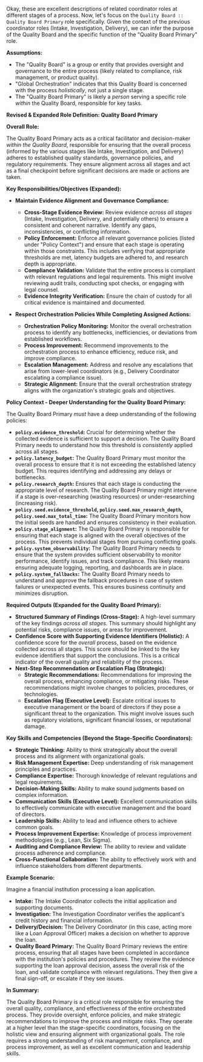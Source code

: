 Okay, these are excellent descriptions of related coordinator roles at different stages of a process. Now, let's focus on the `Quality Board :: Quality Board Primary` role specifically.  Given the context of the previous coordinator roles (Intake, Investigation, Delivery), we can infer the purpose of the Quality Board and the specific function of the "Quality Board Primary" role.

**Assumptions:**

*   The "Quality Board" is a group or entity that provides oversight and governance to the entire process (likely related to compliance, risk management, or product quality).
*   "Global Orchestration" indicates that this Quality Board is concerned with the process *holistically*, not just a single stage.
*   The "Quality Board Primary" is likely a *person* serving a specific role *within* the Quality Board, responsible for key tasks.

**Revised & Expanded Role Definition: Quality Board Primary**

**Overall Role:**

The Quality Board Primary acts as a critical facilitator and decision-maker *within the Quality Board*, responsible for ensuring that the overall process (informed by the various stages like Intake, Investigation, and Delivery) adheres to established quality standards, governance policies, and regulatory requirements. They ensure alignment across all stages and act as a final checkpoint before significant decisions are made or actions are taken.

**Key Responsibilities/Objectives (Expanded):**

*   **Maintain Evidence Alignment and Governance Compliance:**
    *   **Cross-Stage Evidence Review:** Review evidence *across all stages* (Intake, Investigation, Delivery, and potentially others) to ensure a consistent and coherent narrative. Identify any gaps, inconsistencies, or conflicting information.
    *   **Policy Enforcement:** Enforce all relevant governance policies (listed under "Policy Context") and ensure that each stage is operating within those constraints. This includes verifying that appropriate thresholds are met, latency budgets are adhered to, and research depth is appropriate.
    *   **Compliance Validation:**  Validate that the entire process is compliant with relevant regulations and legal requirements. This might involve reviewing audit trails, conducting spot checks, or engaging with legal counsel.
    *   **Evidence Integrity Verification:** Ensure the chain of custody for all critical evidence is maintained and documented.

*   **Respect Orchestration Policies While Completing Assigned Actions:**
    *   **Orchestration Policy Monitoring:** Monitor the overall orchestration process to identify any bottlenecks, inefficiencies, or deviations from established workflows.
    *   **Process Improvement:** Recommend improvements to the orchestration process to enhance efficiency, reduce risk, and improve compliance.
    *   **Escalation Management:**  Address and resolve any escalations that arise from lower-level coordinators (e.g., Delivery Coordinator escalating a compliance issue).
    *   **Strategic Alignment:**  Ensure that the overall orchestration strategy aligns with the organization's strategic goals and objectives.

**Policy Context - Deeper Understanding for the Quality Board Primary:**

The Quality Board Primary *must* have a deep understanding of the following policies:

*   **`policy.evidence_threshold`:**  Crucial for determining whether the collected evidence is sufficient to support a decision. The Quality Board Primary needs to understand how this threshold is *consistently* applied across all stages.
*   **`policy.latency_budget`:** The Quality Board Primary must monitor the overall process to ensure that it is not exceeding the established latency budget. This requires identifying and addressing any delays or bottlenecks.
*   **`policy.research_depth`:**  Ensures that each stage is conducting the appropriate level of research. The Quality Board Primary might intervene if a stage is over-researching (wasting resources) or under-researching (increasing risk).
*   **`policy.seed.evidence_threshold`, `policy.seed.max_research_depth`, `policy.seed.max_total_time`:**  The Quality Board Primary monitors how the initial seeds are handled and ensures consistency in their evaluation.
*   **`policy.stage_alignment`:** The Quality Board Primary is responsible for ensuring that each stage is aligned with the overall objectives of the process. This prevents individual stages from pursuing conflicting goals.
*   **`policy.system_observability`:**  The Quality Board Primary needs to ensure that the system provides sufficient observability to monitor performance, identify issues, and track compliance. This likely means ensuring adequate logging, reporting, and dashboards are in place.
*   **`policy.system_fallbacks`:**  The Quality Board Primary needs to understand and approve the fallback procedures in case of system failures or unexpected events.  This ensures business continuity and minimizes disruption.

**Required Outputs (Expanded for the Quality Board Primary):**

*   **Structured Summary of Findings (Cross-Stage):**  A high-level summary of the key findings *across all stages*. This summary should highlight any potential risks, compliance issues, or areas for improvement.
*   **Confidence Score with Supporting Evidence Identifiers (Holistic):**  A confidence score for the *overall* process, based on the evidence collected across all stages. This score should be linked to the key evidence identifiers that support the conclusions.  This is a critical indicator of the overall quality and reliability of the process.
*   **Next-Step Recommendation or Escalation Flag (Strategic):**
    *   **Strategic Recommendations:** Recommendations for improving the overall process, enhancing compliance, or mitigating risks. These recommendations might involve changes to policies, procedures, or technologies.
    *   **Escalation Flag (Executive Level):**  Escalate critical issues to executive management or the board of directors if they pose a significant threat to the organization. This might involve issues such as regulatory violations, significant financial losses, or reputational damage.

**Key Skills and Competencies (Beyond the Stage-Specific Coordinators):**

*   **Strategic Thinking:** Ability to think strategically about the overall process and its alignment with organizational goals.
*   **Risk Management Expertise:** Deep understanding of risk management principles and practices.
*   **Compliance Expertise:**  Thorough knowledge of relevant regulations and legal requirements.
*   **Decision-Making Skills:** Ability to make sound judgments based on complex information.
*   **Communication Skills (Executive Level):** Excellent communication skills to effectively communicate with executive management and the board of directors.
*   **Leadership Skills:** Ability to lead and influence others to achieve common goals.
*   **Process Improvement Expertise:**  Knowledge of process improvement methodologies (e.g., Lean, Six Sigma).
*   **Auditing and Compliance Review:** The ability to review and validate process adherence and compliance.
*   **Cross-Functional Collaboration:** The ability to effectively work with and influence stakeholders from different departments.

**Example Scenario:**

Imagine a financial institution processing a loan application.

*   **Intake:** The Intake Coordinator collects the initial application and supporting documents.
*   **Investigation:** The Investigation Coordinator verifies the applicant's credit history and financial information.
*   **Delivery/Decision:** The Delivery Coordinator (in this case, acting more like a Loan Approval Officer) makes a decision on whether to approve the loan.
*   **Quality Board Primary:** The Quality Board Primary reviews the entire process, ensuring that all stages have been completed in accordance with the institution's policies and procedures. They review the evidence supporting the loan approval decision, assess the overall risk of the loan, and validate compliance with relevant regulations. They then give a final sign-off, or escalate if they see issues.

**In Summary:**

The Quality Board Primary is a critical role responsible for ensuring the overall quality, compliance, and effectiveness of the entire orchestrated process. They provide oversight, enforce policies, and make strategic recommendations to improve the process and mitigate risks. They operate at a higher level than the stage-specific coordinators, focusing on the holistic view and ensuring alignment with organizational goals. The role requires a strong understanding of risk management, compliance, and process improvement, as well as excellent communication and leadership skills.